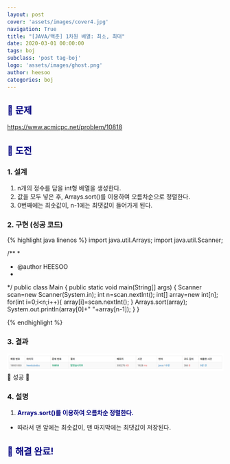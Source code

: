 ```yaml
---
layout: post
cover: 'assets/images/cover4.jpg'
navigation: True
title: "[JAVA/백준] 1차원 배열: 최소, 최대"
date: 2020-03-01 00:00:00
tags: boj
subclass: 'post tag-boj'
logo: 'assets/images/ghost.png'
author: heesoo
categories: boj
---
```

## <span style="color:navy">👀 문제</span>
<https://www.acmicpc.net/problem/10818>

## <span style="color:navy">👊 도전</span>

### 1. 설계
1. n개의 정수를 담을 int형 배열을 생성한다.
2. 값을 모두 넣은 후, Arrays.sort()를 이용하여 오름차순으로 정렬한다.
3. 0번째에는 최솟값이, n-1에는 최댓값이 들어가게 된다.

### 2. 구현 (성공 코드)
{% highlight java linenos %}
import java.util.Arrays;
import java.util.Scanner;

/**
 * 
 * @author HEESOO
 *
 */
public class Main {
	public static void main(String[] args) {
		Scanner scan=new Scanner(System.in);
		int n=scan.nextInt();
		int[] array=new int[n];
		for(int i=0;i<n;i++){
			array[i]=scan.nextInt();
		}
		Arrays.sort(array);
		System.out.println(array[0]+" "+array[n-1]);
	}
}

 {% endhighlight %}

### 3. 결과
![실행결과](./assets/images/200301_1.PNG)
🤟 성공 🤟

### 4. 설명
1. **<span style="color:navy">Arrays.sort()를 이용하여 오름차순 정렬한다.</span>**
- 따라서 맨 앞에는 최솟값이, 맨 마지막에는 최댓값이 저장된다.

## <span style="color:navy">👏 해결 완료!</span>